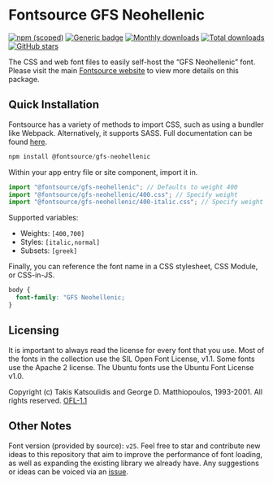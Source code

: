 # Fontsource GFS Neohellenic

[![npm (scoped)](https://img.shields.io/npm/v/@fontsource/gfs-neohellenic?color=brightgreen)](https://www.npmjs.com/package/@fontsource/gfs-neohellenic) [![Generic badge](https://img.shields.io/badge/fontsource-passing-brightgreen)](https://github.com/fontsource/fontsource) [![Monthly downloads](https://badgen.net/npm/dm/@fontsource/gfs-neohellenic)](https://github.com/fontsource/fontsource) [![Total downloads](https://badgen.net/npm/dt/@fontsource/gfs-neohellenic)](https://github.com/fontsource/fontsource) [![GitHub stars](https://img.shields.io/github/stars/fontsource/fontsource.svg?style=social&label=Star)](https://github.com/fontsource/fontsource/stargazers)

The CSS and web font files to easily self-host the “GFS Neohellenic” font. Please visit the main [Fontsource website](https://fontsource.org/fonts/gfs-neohellenic) to view more details on this package.

## Quick Installation

Fontsource has a variety of methods to import CSS, such as using a bundler like Webpack. Alternatively, it supports SASS. Full documentation can be found [here](https://fontsource.org/docs/getting-started/introduction).

```javascript
npm install @fontsource/gfs-neohellenic
```

Within your app entry file or site component, import it in.

```javascript
import "@fontsource/gfs-neohellenic"; // Defaults to weight 400
import "@fontsource/gfs-neohellenic/400.css"; // Specify weight
import "@fontsource/gfs-neohellenic/400-italic.css"; // Specify weight and style

```

Supported variables:
- Weights: `[400,700]`
- Styles: `[italic,normal]`
- Subsets: `[greek]`

Finally, you can reference the font name in a CSS stylesheet, CSS Module, or CSS-in-JS.

```css
body {
  font-family: "GFS Neohellenic;
}
```

## Licensing
It is important to always read the license for every font that you use.
Most of the fonts in the collection use the SIL Open Font License, v1.1. Some fonts use the Apache 2 license. The Ubuntu fonts use the Ubuntu Font License v1.0.

Copyright (c) Takis Katsoulidis and George D. Matthiopoulos, 1993-2001. All rights reserved.
[OFL-1.1](http://scripts.sil.org/OFL)

## Other Notes
Font version (provided by source): `v25`.
Feel free to star and contribute new ideas to this repository that aim to improve the performance of font loading, as well as expanding the existing library we already have. Any suggestions or ideas can be voiced via an [issue](https://github.com/fontsource/fontsource/issues).